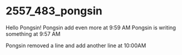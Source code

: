 # 2557_483_pongsin

Hello Pongsin!
Pongsin add even more at 9:59 AM
Pongsin is writing something at 9:57 AM

Pongsin removed a line and add another line at 10:00AM
